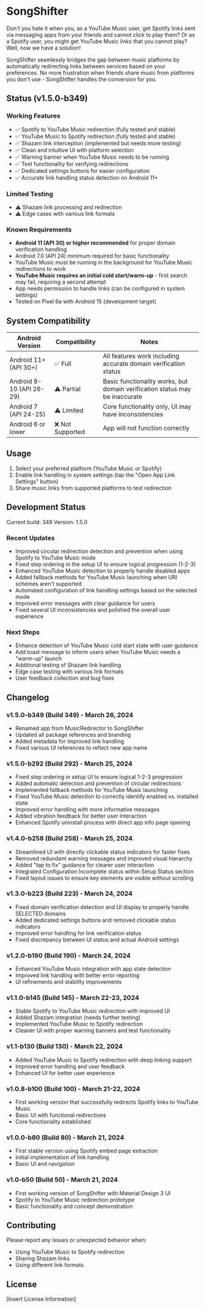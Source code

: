 # SongShifter

Don't you hate it when you, as a YouTube Music user, get Spotify links sent via messaging apps from your friends and cannot click to play them? Or as a Spotify user, you might get YouTube Music links that you cannot play? Well, now we have a solution!

SongShifter seamlessly bridges the gap between music platforms by automatically redirecting links between services based on your preferences. No more frustration when friends share music from platforms you don't use - SongShifter handles the conversion for you.

## Status (v1.5.0-b349)

### Working Features
- ✅ Spotify to YouTube Music redirection (fully tested and stable)
- ✅ YouTube Music to Spotify redirection (fully tested and stable)
- ✅ Shazam link interception (implemented but needs more testing)
- ✅ Clean and intuitive UI with platform selection
- ✅ Warning banner when YouTube Music needs to be running
- ✅ Test functionality for verifying redirections
- ✅ Dedicated settings buttons for easier configuration
- ✅ Accurate link handling status detection on Android 11+

### Limited Testing
- ⚠️ Shazam link processing and redirection
- ⚠️ Edge cases with various link formats

### Known Requirements
- **Android 11 (API 30) or higher recommended** for proper domain verification handling
- Android 7.0 (API 24) minimum required for basic functionality
- YouTube Music must be running in the background for YouTube Music redirections to work
- **YouTube Music requires an initial cold start/warm-up** - first search may fail, requiring a second attempt
- App needs permission to handle links (can be configured in system settings)
- Tested on Pixel 6a with Android 15 (development target)

## System Compatibility
| Android Version | Compatibility | Notes |
|-----------------|---------------|-------|
| Android 11+ (API 30+) | ✅ Full | All features work including accurate domain verification status |
| Android 8-10 (API 26-29) | ⚠️ Partial | Basic functionality works, but domain verification status may be inaccurate |
| Android 7 (API 24-25) | ⚠️ Limited | Core functionality only, UI may have inconsistencies |
| Android 6 or lower | ❌ Not Supported | App will not function correctly |

## Usage

1. Select your preferred platform (YouTube Music or Spotify)
2. Enable link handling in system settings (tap the "Open App Link Settings" button)
3. Share music links from supported platforms to test redirection

## Development Status

Current build: 349
Version: 1.5.0

### Recent Updates
- Improved circular redirection detection and prevention when using Spotify to YouTube Music mode
- Fixed step ordering in the setup UI to ensure logical progression (1-2-3)
- Enhanced YouTube Music detection to properly handle disabled apps
- Added fallback methods for YouTube Music launching when URI schemes aren't supported
- Automated configuration of link handling settings based on the selected mode
- Improved error messages with clear guidance for users
- Fixed several UI inconsistencies and polished the overall user experience

### Next Steps
- Enhance detection of YouTube Music cold start state with user guidance
- Add toast message to inform users when YouTube Music needs a "warm-up" launch
- Additional testing of Shazam link handling
- Edge case testing with various link formats
- User feedback collection and bug fixes

## Changelog

### v1.5.0-b349 (Build 349) - March 26, 2024
- Renamed app from MusicRedirector to SongShifter
- Updated all package references and branding
- Added metadata for improved link handling
- Fixed various UI references to reflect new app name

### v1.5.0-b292 (Build 292) - March 25, 2024
- Fixed step ordering in setup UI to ensure logical 1-2-3 progression
- Added automatic detection and prevention of circular redirections
- Implemented fallback methods for YouTube Music launching
- Fixed YouTube Music detection to correctly identify enabled vs. installed state
- Improved error handling with more informative messages
- Added vibration feedback for better user interaction
- Enhanced Spotify uninstall process with direct app info page opening

### v1.4.0-b258 (Build 258) - March 25, 2024
- Streamlined UI with directly clickable status indicators for faster fixes
- Removed redundant warning messages and improved visual hierarchy
- Added "tap to fix" guidance for clearer user interaction
- Integrated Configuration Incomplete status within Setup Status section
- Fixed layout issues to ensure key elements are visible without scrolling

### v1.3.0-b223 (Build 223) - March 24, 2024
- Fixed domain verification detection and UI display to properly handle SELECTED domains
- Added dedicated settings buttons and removed clickable status indicators
- Improved error handling for link verification status
- Fixed discrepancy between UI status and actual Android settings

### v1.2.0-b190 (Build 190) - March 24, 2024
- Enhanced YouTube Music integration with app state detection
- Improved link handling with better error reporting
- UI refinements and stability improvements

### v1.1.0-b145 (Build 145) - March 22-23, 2024
- Stable Spotify to YouTube Music redirection with improved UI
- Added Shazam integration (needs further testing)
- Implemented YouTube Music to Spotify redirection
- Cleaner UI with proper warning banners and test functionality

### v1.1-b130 (Build 130) - March 22, 2024
- Added YouTube Music to Spotify redirection with deep linking support
- Improved error handling and user feedback
- Enhanced UI for better user experience

### v1.0.8-b100 (Build 100) - March 21-22, 2024
- First working version that successfully redirects Spotify links to YouTube Music
- Basic UI with functional redirections
- Core functionality established

### v1.0.0-b80 (Build 80) - March 21, 2024
- First stable version using Spotify embed page extraction
- Initial implementation of link handling
- Basic UI and navigation

### v1.0-b50 (Build 50) - March 21, 2024
- First working version of SongShifter with Material Design 3 UI
- Spotify to YouTube Music redirection prototype
- Basic functionality and concept demonstration

## Contributing

Please report any issues or unexpected behavior when:
- Using YouTube Music to Spotify redirection
- Sharing Shazam links
- Using different link formats

## License

[Insert License Information] 